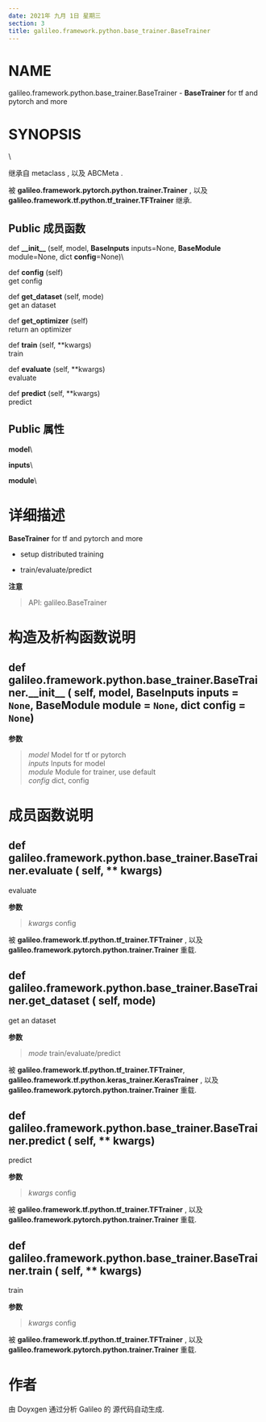 ```yaml
---
date: 2021年 九月 1日 星期三
section: 3
title: galileo.framework.python.base_trainer.BaseTrainer
---
```


# NAME

galileo.framework.python.base_trainer.BaseTrainer - **BaseTrainer** for
tf and pytorch and more

# SYNOPSIS

\

继承自 metaclass , 以及 ABCMeta .

被 **galileo.framework.pytorch.python.trainer.Trainer** , 以及
**galileo.framework.tf.python.tf_trainer.TFTrainer** 继承.

## Public 成员函数

def **\_\_init\_\_** (self, model, **BaseInputs** inputs=None,
**BaseModule** module=None, dict **config**=None)\

def **config** (self)\
get config

def **get_dataset** (self, mode)\
get an dataset

def **get_optimizer** (self)\
return an optimizer

def **train** (self, \*\*kwargs)\
train

def **evaluate** (self, \*\*kwargs)\
evaluate

def **predict** (self, \*\*kwargs)\
predict

## Public 属性

**model**\

**inputs**\

**module**\

# 详细描述

**BaseTrainer** for tf and pytorch and more

-   setup distributed training

-   train/evaluate/predict

**注意**

> API: galileo.BaseTrainer

# 构造及析构函数说明

## def galileo.framework.python.base_trainer.BaseTrainer.\_\_init\_\_ ( self, model, **BaseInputs** inputs = `None`, **BaseModule** module = `None`, dict config = `None`)

**参数**

> *model* Model for tf or pytorch\
> *inputs* Inputs for model\
> *module* Module for trainer, use default\
> *config* dict, config

# 成员函数说明

## def galileo.framework.python.base_trainer.BaseTrainer.evaluate ( self, \*\* kwargs)

evaluate

**参数**

> *kwargs* config

被 **galileo.framework.tf.python.tf_trainer.TFTrainer** , 以及
**galileo.framework.pytorch.python.trainer.Trainer** 重载.

## def galileo.framework.python.base_trainer.BaseTrainer.get_dataset ( self, mode)

get an dataset

**参数**

> *mode* train/evaluate/predict

被 **galileo.framework.tf.python.tf_trainer.TFTrainer**,
**galileo.framework.tf.python.keras_trainer.KerasTrainer** , 以及
**galileo.framework.pytorch.python.trainer.Trainer** 重载.

## def galileo.framework.python.base_trainer.BaseTrainer.predict ( self, \*\* kwargs)

predict

**参数**

> *kwargs* config

被 **galileo.framework.tf.python.tf_trainer.TFTrainer** , 以及
**galileo.framework.pytorch.python.trainer.Trainer** 重载.

## def galileo.framework.python.base_trainer.BaseTrainer.train ( self, \*\* kwargs)

train

**参数**

> *kwargs* config

被 **galileo.framework.tf.python.tf_trainer.TFTrainer** , 以及
**galileo.framework.pytorch.python.trainer.Trainer** 重载.

# 作者

由 Doyxgen 通过分析 Galileo 的 源代码自动生成.
